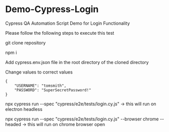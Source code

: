# Demo-Cypress-Login

Cypress QA Automation Script Demo for Login Functionality

Please follow the following steps to execute this test

git clone repository

npm i

Add cypress.env.json file in the root directory of the cloned directory

Change values to correct values 
```
{
    "USERNAME": "tomsmith",
    "PASSWORD": "SuperSecretPassword!"
}
```
npx cypress run --spec "cypress/e2e/tests/login.cy.js" -> this will run on electron headless

npx cypress run --spec "cypress/e2e/tests/login.cy.js" --browser chrome --headed -> this will run on chrome browser open
